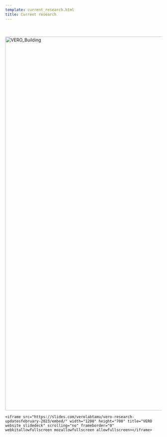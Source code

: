 ```yaml
---
template: current_research.html
title: Current research
---
```

<br><br>
    <img src="../../assets/VERO-ongoing-research-banner-Slide1.jpeg" alt="VERO_Building" loading="lazy" width="1200" style="margin-right: 20px;"/><br>
       
    <iframe src="https://slides.com/verolabtamu/vero-research-updatesfebruary-2023/embed/" width="1200" height="700" title="VERO website slidedeck" scrolling="no" frameborder="0" webkitallowfullscreen mozallowfullscreen allowfullscreen></iframe> 

